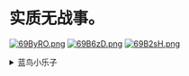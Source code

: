 # 实质无战事。

[![69ByRO.png](https://s3.ax1x.com/2021/02/28/69ByRO.png)](https://imgtu.com/i/69ByRO)
[![69B6zD.png](https://s3.ax1x.com/2021/02/28/69B6zD.png)](https://imgtu.com/i/69B6zD)
[![69B2sH.png](https://s3.ax1x.com/2021/02/28/69B2sH.png)](https://imgtu.com/i/69B2sH)

<details>
  <summary>蓝鸟小乐子</summary>
 
  [![69DSYV.png](https://s3.ax1x.com/2021/02/28/69DSYV.png)](https://imgtu.com/i/69DSYV)

  ~~想看3~~
  
</details>